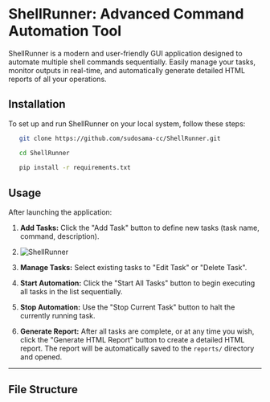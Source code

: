 # ShellRunner: Advanced Command Automation Tool

ShellRunner is a modern and user-friendly GUI application designed to automate multiple shell commands sequentially. Easily manage your tasks, monitor outputs in real-time, and automatically generate detailed HTML reports of all your operations.

## Installation

To set up and run ShellRunner on your local system, follow these steps:

 ```bash
    git clone https://github.com/sudosama-cc/ShellRunner.git

    cd ShellRunner
    
    pip install -r requirements.txt
 ```

## Usage

After launching the application:

1.  **Add Tasks:** Click the "Add Task" button to define new tasks (task name, command, description).
2.  ![ShellRunner]([https://ornek-site.com/gorsel.jpg](https://imgur.com/a/zd2dMf2))

3.  **Manage Tasks:** Select existing tasks to "Edit Task" or "Delete Task".
4.  **Start Automation:** Click the "Start All Tasks" button to begin executing all tasks in the list sequentially.
5.  **Stop Automation:** Use the "Stop Current Task" button to halt the currently running task.
6.  **Generate Report:** After all tasks are complete, or at any time you wish, click the "Generate HTML Report" button to create a detailed HTML report. The report will be automatically saved to the `reports/` directory and opened.

---

## File Structure
